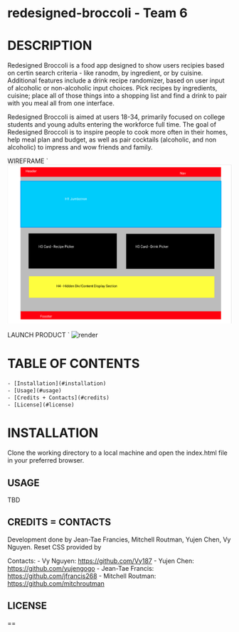 # redesigned-broccoli - Team 6

# DESCRIPTION
Redesigned Broccoli is a food app designed to show users recipies based on certin search criteria - like ranodm, by ingredient, or by cuisine. Additional features include a drink recipe randomizer, 
based on user input of alcoholic or non-alcoholic input choices. Pick recipes by ingredients, cuisine; place all of those things into a shopping list and find a drink to pair with you meal all from one interface. 

Redesigned Broccoli is aimed at users 18-34, primarily focused on college students and young adults entering the workforce full time.
The goal of Redesigned Broccoli is to inspire people to cook more often in their homes, help meal plan and budget, as well as pair cocktails (alcoholic, and non alcoholic) to impress and wow friends and family. 

WIREFRAME
`
    ![wireframe](assets/images/wireframe.png)
    


LAUNCH PRODUCT
`
    ![render](assets/images/render.png)
    


# TABLE OF CONTENTS
    - [Installation](#installation)
    - [Usage](#usage)
    - [Credits + Contacts](#credits)
    - [License](#license)

# INSTALLATION
Clone the working directory to a local machine and open the index.html file in your preferred browser. 

## USAGE
TBD

## CREDITS = CONTACTS
Development done by Jean-Tae Francies, Mitchell Routman, Yujen Chen, Vy Nguyen. 
Reset CSS provided by 

Contacts: 
    - Vy Nguyen: https://github.com/Vy187
    - Yujen Chen: https://github.com/yujengogo
    - Jean-Tae Francis: https://github.com/jfrancis268
    - Mitchell Routman: https://github.com/mitchroutman

## LICENSE 

==